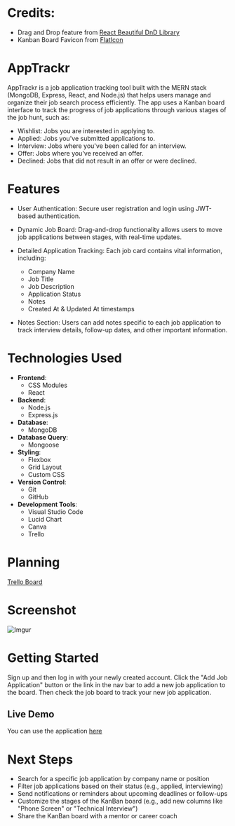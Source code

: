 # Credits:
- Drag and Drop feature from [React Beautiful DnD Library](https://www.npmjs.com/package/react-beautiful-dnd)
- Kanban Board Favicon from [FlatIcon](https://www.flaticon.com/free-icons/)

# AppTrackr
AppTrackr is a job application tracking tool built with the MERN stack (MongoDB, Express, React, and Node.js) that helps users manage and organize their job search process efficiently. The app uses a Kanban board interface to track the progress of job applications through various stages of the job hunt, such as:

- Wishlist: Jobs you are interested in applying to.
- Applied: Jobs you've submitted applications to.
- Interview: Jobs where you've been called for an interview.
- Offer: Jobs where you've received an offer.
- Declined: Jobs that did not result in an offer or were declined.

# Features

- User Authentication: Secure user registration and login using JWT-based authentication.
- Dynamic Job Board: Drag-and-drop functionality allows users to move job applications between stages, with real-time updates.
- Detailed Application Tracking: Each job card contains vital information, including:

  - Company Name
  - Job Title
  - Job Description
  - Application Status
  - Notes
  - Created At & Updated At timestamps

- Notes Section: Users can add notes specific to each job application to track interview details, follow-up dates, and other important information.

# Technologies Used
- **Frontend**: 
  - CSS Modules
  - React
- **Backend**: 
  - Node.js
  - Express.js
- **Database**: 
  - MongoDB 
- **Database Query**:
  - Mongoose
- **Styling**: 
  - Flexbox
  - Grid Layout
  - Custom CSS
- **Version Control**: 
  - Git
  - GitHub
- **Development Tools**: 
  - Visual Studio Code
  - Lucid Chart
  - Canva
  - Trello

# Planning

[Trello Board](https://trello.com/b/x8xtv7V6/apptrackr)

# Screenshot

![Imgur](https://i.imgur.com/LhKJSRs.png)


# Getting Started

Sign up and then log in with your newly created account. Click the "Add Job Application" button or the link in the nav bar to add a new job application to the board. Then check the job board to track your new job application.

## Live Demo

You can use the application [here](https://apptrackr-d62cccc8728c.herokuapp.com/)

# Next Steps

- Search for a specific job application by company name or position
- Filter job applications based on their status (e.g., applied, interviewing)
- Send notifications or reminders about upcoming deadlines or follow-ups
- Customize the stages of the KanBan board (e.g., add new columns like "Phone Screen" or "Technical Interview")
- Share the KanBan board with a mentor or career coach
